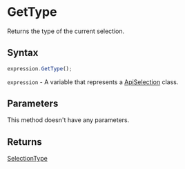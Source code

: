 # GetType

Returns the type of the current selection.

## Syntax

```javascript
expression.GetType();
```

`expression` - A variable that represents a [ApiSelection](../ApiSelection.md) class.

## Parameters

This method doesn't have any parameters.

## Returns

[SelectionType](../../Enumeration/SelectionType.md)